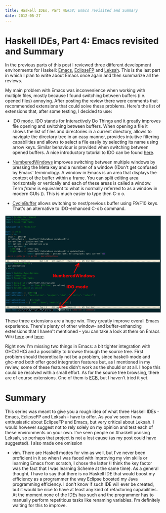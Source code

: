 ```yaml
---
title: Haskell IDEs, Part 4&#58; Emacs revisited and Summary
date: 2012-05-27
---
```


Haskell IDEs, Part 4: Emacs revisited and Summary
=================================================

In the previous parts of this post I reviewed three different development
environments for Haskell: [Emacs](2012-05-13-haskell-ide-emacs/),
[EclipseFP](2012-05-18-haskell-ides-part-2-eclipsefp/) and
[Leksah](2012-05-25-haskell-ide-leksah/).  This is the last part in which I plan
to write about Emacs once again and then summarize all the reviews.

My main problem with Emacs was inconvenience when working with multiple files,
mostly because I found switching between buffers (i.e. opened files)
annoying. After posting the review there were comments that recommended
extensions that could solve these problems.  Here's the list of extensions that,
after some testing, I decided to use:

  * [IDO mode](http://emacswiki.org/emacs/InteractivelyDoThings). IDO stands for
    Interactively Do Things and it greatly improves file opening and switching
    between buffers. When opening a file it shows the list of files and
    directories in a current directory, allows to navigate the directory tree in
    an easy manner, provides intuitive filtering capabilities and allows to
    select a file easily by selecting its name using arrow keys. Similar
    behaviour is provided when switching between opened buffers. A nice
    introductory tutorial to IDO can be found
    [here](http://www.masteringemacs.org/articles/2010/10/10/introduction-to-ido-mode/).

  * [NumberedWindows](http://www.emacswiki.org/emacs/NumberedWindows) improves
    switching between multiple windows by pressing the Meta key and a number of
    a window ((Don't get confused by Emacs' terminology. A window in Emacs is an
    area that displays the context of the buffer within a frame. You can split
    editing area horizontally or vertically and each of these areas is called a
    window. Term _frame_ is equivalent to what is normally referred to as a
    window in modern GUIs )). This is much easier to type then C-x o.

  * [CycleBuffer](http://www.emacswiki.org/emacs/CycleBuffer) allows switching
    to next/previous buffer using F9/F10 keys. That's an alternative to
    IDO-enhanced C-x b command.

[![](/images/blog/emacs1-1024x640.png "emacs")](/images/blog/emacs1.png)

These three extensions are a huge win. They greatly improve overall Emacs
experience. There's plenty of other window- and buffer-enhancing extensions that
I haven't mentioned - you can take a look at them on Emacs Wiki
[here](http://emacswiki.org/emacs/CategoryWindows) and
[here](http://emacswiki.org/emacs/SwitchingBuffers).

Right now I'm missing two things in Emacs: a bit tighter integration with
GHC/GHCi and a possibility to browse through the source tree. First problem
should theoretically not be a problem, since haskell-mode and ghc-mod both offer
good integration features but, as I mentioned in my review, some of these
features didn't work as the should or at all. I hope this could be resolved with
a small effort. As for the source tree browsing, there are of course
extensions. One of them is [ECB](http://ecb.sourceforge.net/), but I haven't
tried it yet.

Summary
=======

This series was meant to give you a rough idea of what three Haskell IDEs -
Emacs, EclipseFP and Leksah - have to offer.  As you've seen I was enthusiastic
about EclipseFP and Emacs, but very critical about Leksah. I would however
suggest not to rely solely on my opinion and test each of these environments on
your own. I've seen people on #haskell praising Leksah, so perhaps that project
is not a lost cause (as my post could have suggested). I also made one omission
- vim. There are Haskell modes for vim as well, but I've never been proficient
in it so when I was faced with improving my vim skills or learning Emacs from
scratch, I chose the latter (I think the key factor was the fact that I was
learning Scheme at the same time). As a general thought, I have to say that
there is no Haskell IDE that would boost my efficiency as a programmer the way
Eclipse boosted my Java programming efficiency. I don't know if such IDE will
ever be created, but it would be nice to have at least any kind of refactoring
capabilities. At the moment none of the IDEs has such and the programmer has to
manually perform repetitious tasks like renaming variables. I'm definitely
waiting for this to improve.

